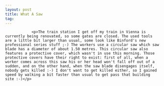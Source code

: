 ```yaml
---
layout: post
title: What A Saw
tag: 
---
```



                <p>The train station I get off my train in Vienna is currently being renovated, so some gates are closed. The used tools are a little bit larger than usual, some look like Binford's new professional series stuff ;-) The workers use a circular saw which saw blade has a diameter of about 1.50 metres. This circular saw also features a protective cover, which wasn't in use this morning. Those protective covers have their right to exist: first of all, when a worker comes across this saw his or her head won't fall off out of a sudden, and on the other hand, when the saw blade disengages itself, nobody gets killed :-) I don't want to get killed either, so I gained speed by walking a bit faster than usual to get pass that building site :-)</p>
            
